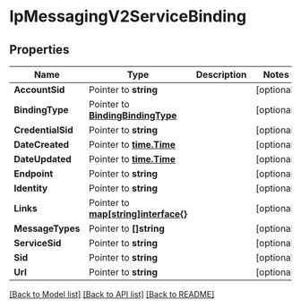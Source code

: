 # IpMessagingV2ServiceBinding

## Properties

Name | Type | Description | Notes
------------ | ------------- | ------------- | -------------
**AccountSid** | Pointer to **string** |  | [optional] 
**BindingType** | Pointer to [**BindingBindingType**](binding_binding_type.md) |  | [optional] 
**CredentialSid** | Pointer to **string** |  | [optional] 
**DateCreated** | Pointer to [**time.Time**](time.Time.md) |  | [optional] 
**DateUpdated** | Pointer to [**time.Time**](time.Time.md) |  | [optional] 
**Endpoint** | Pointer to **string** |  | [optional] 
**Identity** | Pointer to **string** |  | [optional] 
**Links** | Pointer to [**map[string]interface{}**](.md) |  | [optional] 
**MessageTypes** | Pointer to **[]string** |  | [optional] 
**ServiceSid** | Pointer to **string** |  | [optional] 
**Sid** | Pointer to **string** |  | [optional] 
**Url** | Pointer to **string** |  | [optional] 

[[Back to Model list]](../README.md#documentation-for-models) [[Back to API list]](../README.md#documentation-for-api-endpoints) [[Back to README]](../README.md)


